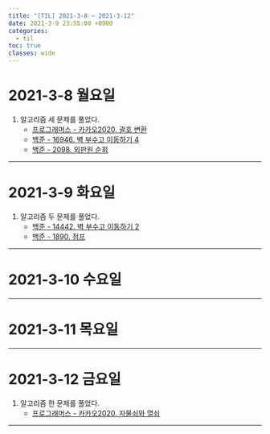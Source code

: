 ```yaml
---
title: "[TIL] 2021-3-8 ~ 2021-3-12"
date: 2021-3-9 23:55:00 +0900
categories:
  - til
toc: true
classes: wide
---
```


# 2021-3-8 월요일

1. 알고리즘 세 문제를 풀었다.
   - [프로그래머스 - 카카오2020. 괄호 변환](http://ddb8036631.github.io/programmers/프로그래머스_카카오2020_괄호-변환)
   - [백준 - 16946. 벽 부수고 이동하기 4](http://ddb8036631.github.io/boj/16946_벽-부수고-이동하기-4)
   - [백준 - 2098. 외판원 순회](http://ddb8036631.github.io/boj/2098_외판원-순회)

---

# 2021-3-9 화요일

1. 알고리즘 두 문제를 풀었다.
   - [백준 - 14442. 벽 부수고 이동하기 2](http://ddb8036631.github.io/boj/14442_벽-부수고-이동하기-2)
   - [백준 - 1890. 점프](http://ddb8036631.github.io/boj/1890_점프)
  
---

# 2021-3-10 수요일
  
---

# 2021-3-11 목요일
  
---

# 2021-3-12 금요일

1. 알고리즘 한 문제를 풀었다.
   - [프로그래머스 - 카카오2020. 자물쇠와 열쇠](http://ddb8036631.github.io/programmers/프로그래머스_카카오2020_자물쇠와-열쇠)

---